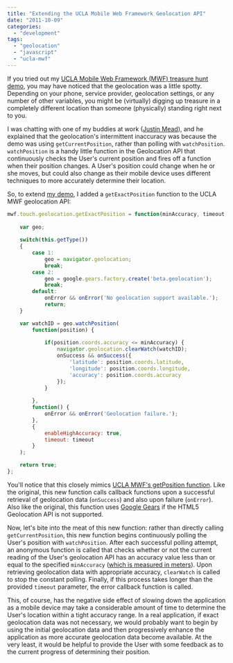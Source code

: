 ```yaml
---
title: "Extending the UCLA Mobile Web Framework Geolocation API"
date: "2011-10-09"
categories: 
  - "development"
tags: 
  - "geolocation"
  - "javascript"
  - "ucla-mwf"
---
```


If you tried out my [UCLA Mobile Web Framework (MWF) treasure hunt demo](https://www.loganfranken.com/blog/143/create-a-treasure-hunt-game-with-ucla-mwf/), you may have noticed that the geolocation was a little spotty. Depending on your phone, service provider, geolocation settings, or any number of other variables, you might be (virtually) digging up treasure in a completely different location than someone (physically) standing right next to you.

I was chatting with one of my buddies at work ([Justin Mead](http://www.meadmiracle.com/)), and he explained that the geolocation's intermittent inaccuracy was because the demo was using `getCurrentPosition`, rather than polling with `watchPosition`. `watchPosition` is a handy little function in the Geolocation API that continuously checks the User's current position and fires off a function when their position changes. A User's position could change when he or she moves, but could also change as their mobile device uses different techniques to more accurately determine their location.

So, to extend [my demo](http://treasure.loganfranken.com/), I added a `getExactPosition` function to the UCLA MWF geolocation API:

```javascript
mwf.touch.geolocation.getExactPosition = function(minAccuracy, timeout, onSuccess, onError) {
	
	var geo;
	
	switch(this.getType())
	{
		case 1:
			geo = navigator.geolocation;
			break;
		case 2:
			geo = google.gears.factory.create('beta.geolocation');
			break;
		default:
			onError && onError('No geolocation support available.');
			return;
	}

	var watchID = geo.watchPosition(
		function(position) {
		
			if(position.coords.accuracy <= minAccuracy) {
				navigator.geolocation.clearWatch(watchID);
				onSuccess && onSuccess({
					'latitude': position.coords.latitude,
					'longitude': position.coords.longitude,
					'accuracy': position.coords.accuracy
				});
			}
	
		},
		function() {
			onError && onError('Geolocation failure.');
		},
		{
			enableHighAccuracy: true,
			timeout: timeout
		}
	);

	return true;
};
```

You'll notice that this closely mimics [UCLA MWF's getPosition function](https://github.com/ucla/mwf/blob/master/root/assets/js/standard/geolocation.src.js). Like the original, this new function calls callback functions upon a successful retrieval of geolocation data (`onSuccess`) and also upon failure (`onError`). Also like the original, this function uses [Google Gears](http://gears.google.com/) if the HTML5 Geolocation API is not supported.

Now, let's bite into the meat of this new function: rather than directly calling `getCurrentPosition`, this new function begins continuously polling the User's position with `watchPosition`. After each successful polling attempt, an anonymous function is called that checks whether or not the current reading of the User's geolocation API has an accuracy value less than or equal to the specified `minAccuracy` ([which is measured in meters](https://developer.mozilla.org/en/XPCOM_Interface_Reference/nsIDOMGeoPositionCoords)). Upon retrieving geolocation data with appropriate accuracy, `clearWatch` is called to stop the constant polling. Finally, if this process takes longer than the provided `timeout` parameter, the error callback function is called.

This, of course, has the negative side effect of slowing down the application as a mobile device may take a considerable amount of time to determine the User's location within a tight accuracy range. In a real application, if exact geolocation data was not necessary, we would probably want to begin by using the initial geolocation data and then progressively enhance the application as more accurate geolocation data become available. At the very least, it would be helpful to provide the User with some feedback as to the current progress of determining their position.
